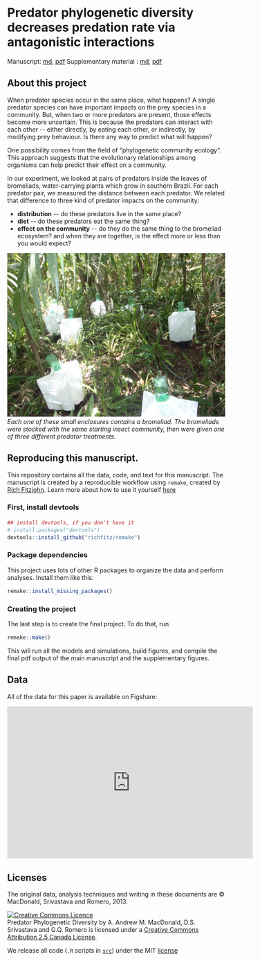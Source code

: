 # Predator phylogenetic diversity decreases predation rate via antagonistic interactions

Manuscript: [md](MS/predatordiversity.md), [pdf](MS/predatordiversity.pdf)
Supplementary material : [md](MS/SuppMatt.md), [pdf](MS/SuppMatt.pdf)

## About this project

When predator species occur in the same place, what happens? A single predator species can have important impacts on the prey species in a community. But, when two or more predators are present, those effects become more uncertain. This is because the predators can interact with each other -- either directly, by eating each other, or indirectly, by modifying prey behaviour. Is there any way to predict what will happen?

One possibility comes from the field of "phylogenetic community ecology". This approach suggests that the evolutionary relationships among organisms can help predict their effect on a community. 

In our experiment, we looked at pairs of predators inside the leaves of bromeliads, water-carrying plants which grow in southern Brazil. For each predator pair, we measured the distance between each predator. We related that difference to three kind of predator impacts on the community:

* **distribution** -- do these predators live in the same place?
* **diet** -- do these predators eat the same thing?
* **effect on the community** -- do they do the same thing to the bromeliad ecosystem? and when they are together, is the effect more or less than you would expect? 

![fig](Figures/fieldexperiment.jpg)
_Each one of these small enclosures contains a bromeliad. The bromeliads were stocked with the same starting insect community, then were given one of three different predator treatments._

## Reproducing this manuscript.

This repository contains all the data, code, and text for this manuscript. The manuscript is created by a reproducible workflow using `remake`, created by [Rich Fitzjohn](https://github.com/richfitz). Learn more about how to use it yourself [here](https://github.com/richfitz/remake)

### First, install devtools
```r
## install devtools, if you don't have it
# install.packages("devtools")
devtools::install_github("richfitz/remake")
```

### Package dependencies
This project uses lots of other R packages to organize the data and perform analyses. Install them like this: 

```r
remake::install_missing_packages()
```

### Creating the project

The last step is to create the final project. To do that, run

```r
remake::make()
```

This will run all the models and simulations, build figures, and compile the final pdf output of the main manuscript and the supplementary figures.

## Data

All of the data for this paper is available on Figshare:

<iframe src="https://widgets.figshare.com/articles/3978783/embed?show_title=1" width="568" height="351" frameborder="0"></iframe>

## Licenses

The original data, analysis techniques and writing in these documents are &copy; MacDonald, Srivastava and Romero, 2013.

<a rel="license" href="http://creativecommons.org/licenses/by/2.5/ca/deed.en_GB"><img alt="Creative Commons Licence" style="border-width:0" src="http://i.creativecommons.org/l/by/2.5/ca/88x31.png" /></a><br /><span xmlns:dct="http://purl.org/dc/terms/" property="dct:title">Predator Phylogenetic Diversity</span> by <span xmlns:cc="http://creativecommons.org/ns#" property="cc:attributionName">A. Andrew M. MacDonald, D.S. Srivastava and G.Q. Romero</span> is licensed under a <a rel="license" href="http://creativecommons.org/licenses/by/2.5/ca/deed.en_GB">Creative Commons Attribution 2.5 Canada License</a>.

We release all code (`.R` scripts in [`src`](src/)) under the MIT [license](LICENSE)
